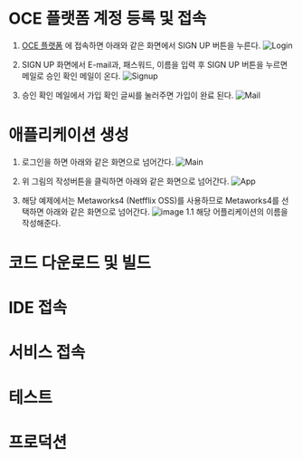 # OCE 플랫폼 계정 등록 및 접속
1. [OCE 플랫폼](https://cloud.pas-mini.io/) 에 접속하면 아래와 같은 화면에서 SIGN UP 버튼을 누른다.
![Login](https://user-images.githubusercontent.com/16382067/34975851-21bbbe26-fad7-11e7-80e4-580c726d9e51.png)

1. SIGN UP 화면에서 E-mail과, 패스워드, 이름을 입력 후 SIGN UP 버튼을 누르면 메일로 승인 확인 메일이 온다.
![Signup](https://user-images.githubusercontent.com/16382067/34975938-7aa64704-fad7-11e7-8a33-954bc72bbf4a.png)

1. 승인 확인 메일에서 가입 확인 글씨를 눌러주면 가입이 완료 된다.
![Mail](https://user-images.githubusercontent.com/16382067/34976111-54163ff8-fad8-11e7-8d6b-079b678a6719.png)

# 애플리케이션 생성
1. 로그인을 하면 아래와 같은 화면으로 넘어간다.
![Main](https://user-images.githubusercontent.com/16382067/34978941-3bdb8c4e-fae3-11e7-8c29-117a9d77dc20.png)

1. 위 그림의 작성버튼을 클릭하면 아래와 같은 화면으로 넘어간다.
![App](https://user-images.githubusercontent.com/16382067/34979768-ace15854-fae5-11e7-9d59-4be0fc2e061d.png)

1. 해당 예제에서는 Metaworks4 (Netfflix OSS)를 사용하므로 Metaworks4를 선택하면 아래와 같은 화면으로 넘어간다.
![image](https://user-images.githubusercontent.com/16382067/34980801-f44587e4-fae8-11e7-86c6-8727351f719b.png)
1.1 해당 어플리케이션의 이름을 작성해준다.



# 코드 다운로드 및 빌드

# IDE 접속

# 서비스 접속

# 테스트

# 프로덕션
